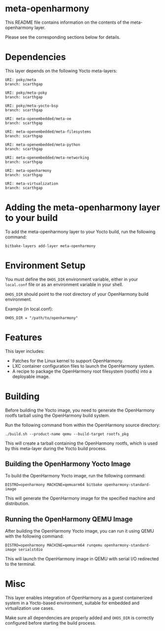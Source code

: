 # meta-openharmony
This README file contains information on the contents of the meta-openharmony layer.

Please see the corresponding sections below for details.

# Dependencies

This layer depends on the following Yocto meta-layers:

```
URI: poky/meta
branch: scarthgap

URI: poky/meta-poky
branch: scarthgap

URI: poky/meta-yocto-bsp
branch: scarthgap

URI: meta-openembedded/meta-oe
branch: scarthgap

URI: meta-openembedded/meta-filesystems
branch: scarthgap

URI: meta-openembedded/meta-python
branch: scarthgap

URI: meta-openembedded/meta-networking
branch: scarthgap

URI: meta-openharmony
branch: scarthgap

URI: meta-virtualization
branch: scarthgap
```

# Adding the meta-openharmony layer to your build

To add the meta-openharmony layer to your Yocto build, run the following command:

```
bitbake-layers add-layer meta-openharmony
```

# Environment Setup

You must define the `OHOS_DIR` environment variable, either in your `local.conf` file or as an environment variable in your shell.

`OHOS_DIR` should point to the root directory of your OpenHarmony build environment.

Example (in local.conf):

```
OHOS_DIR = "/path/to/openharmony"
```

# Features

This layer includes:

- Patches for the Linux kernel to support OpenHarmony.
- LXC container configuration files to launch the OpenHarmony system.
- A recipe to package the OpenHarmony root filesystem (rootfs) into a deployable image.

# Building

Before building the Yocto image, you need to generate the OpenHarmony rootfs tarball using the OpenHarmony build system.

Run the following command from within the OpenHarmony source directory:

`./build.sh --product-name qemu --build-target rootfs_pkg`

This will create a tarball containing the OpenHarmony rootfs, which is used by this meta-layer during the Yocto build process.

## Building the OpenHarmony Yocto Image

To build the OpenHarmony Yocto image, run the following command:

```
DISTRO=openharmony MACHINE=qemuarm64 bitbake openharmony-standard-image
```

This will generate the OpenHarmony image for the specified machine and distribution.

## Running the OpenHarmony QEMU Image

After building the OpenHarmony Yocto image, you can run it using QEMU with the following command:

```
DISTRO=openharmony MACHINE=qemuarm64 runqemu openharmony-standard-image serialstdio
```

This will launch the OpenHarmony image in QEMU with serial I/O redirected to the terminal.


# Misc

This layer enables integration of OpenHarmony as a guest containerized system in a Yocto-based environment, suitable for embedded and virtualization use cases.

Make sure all dependencies are properly added and `OHOS_DIR` is correctly configured before starting the build process.

